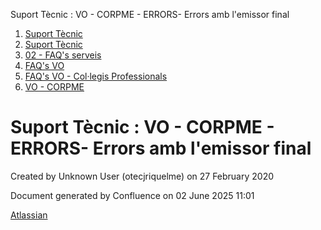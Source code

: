 Suport Tècnic : VO - CORPME - ERRORS- Errors amb l'emissor final  

1.  [Suport Tècnic](index.md)
2.  [Suport Tècnic](13893782.md)
3.  [02 - FAQ's serveis](26313393.md)
4.  [FAQ's VO](28705575.md)
5.  [FAQ's VO - Col·legis Professionals](28705581.md)
6.  [VO - CORPME](VO---CORPME_36340973.md)

Suport Tècnic : VO - CORPME - ERRORS- Errors amb l'emissor final
================================================================

Created by Unknown User (otecjriquelme) on 27 February 2020

  

Document generated by Confluence on 02 June 2025 11:01

[Atlassian](http://www.atlassian.com/)
